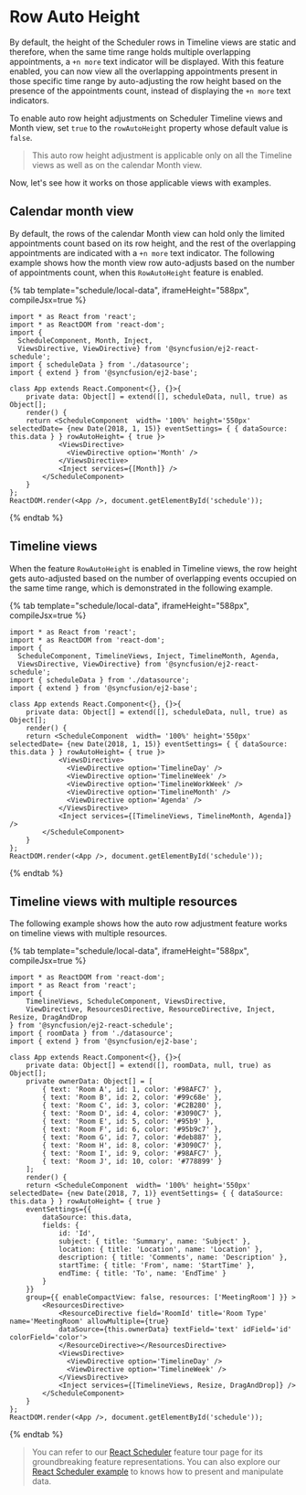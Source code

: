 # Row Auto Height

By default, the height of the Scheduler rows in Timeline views are static and therefore, when the same time range holds multiple overlapping appointments, a `+n more` text indicator will be displayed. With this feature enabled, you can now view all the overlapping appointments present in those specific time range by auto-adjusting the row height based on the presence of the appointments count, instead of displaying the `+n more` text indicators.

To enable auto row height adjustments on Scheduler Timeline views and Month view, set `true` to the `rowAutoHeight` property whose default value is `false`.

> This auto row height adjustment is applicable only on all the Timeline views as well as on the calendar Month view.

Now, let's see how it works on those applicable views with examples.

## Calendar month view

By default, the rows of the calendar Month view can hold only the limited appointments count based on its row height, and the rest of the overlapping appointments are indicated with a `+n more` text indicator. The following example shows how the month view row auto-adjusts based on the number of appointments count, when this `RowAutoHeight` feature is enabled.

{% tab template="schedule/local-data", iframeHeight="588px", compileJsx=true %}

```tsx
import * as React from 'react';
import * as ReactDOM from 'react-dom';
import {
  ScheduleComponent, Month, Inject,
  ViewsDirective, ViewDirective} from '@syncfusion/ej2-react-schedule';
import { scheduleData } from './datasource';
import { extend } from '@syncfusion/ej2-base';

class App extends React.Component<{}, {}>{
    private data: Object[] = extend([], scheduleData, null, true) as Object[];
    render() {
    return <ScheduleComponent  width= '100%' height='550px' selectedDate= {new Date(2018, 1, 15)} eventSettings= { { dataSource: this.data } } rowAutoHeight= { true }>
            <ViewsDirective>
              <ViewDirective option='Month' />
            </ViewsDirective>
            <Inject services={[Month]} />
        </ScheduleComponent>
    }
};
ReactDOM.render(<App />, document.getElementById('schedule'));
```

{% endtab %}

## Timeline views

When the feature `RowAutoHeight` is enabled in Timeline views, the row height gets auto-adjusted based on the number of overlapping events occupied on the same time range, which is demonstrated in the following example.

{% tab template="schedule/local-data", iframeHeight="588px", compileJsx=true %}

```tsx
import * as React from 'react';
import * as ReactDOM from 'react-dom';
import {
  ScheduleComponent, TimelineViews, Inject, TimelineMonth, Agenda,
  ViewsDirective, ViewDirective} from '@syncfusion/ej2-react-schedule';
import { scheduleData } from './datasource';
import { extend } from '@syncfusion/ej2-base';

class App extends React.Component<{}, {}>{
    private data: Object[] = extend([], scheduleData, null, true) as Object[];
    render() {
    return <ScheduleComponent  width= '100%' height='550px' selectedDate= {new Date(2018, 1, 15)} eventSettings= { { dataSource: this.data } } rowAutoHeight= { true }>
            <ViewsDirective>
              <ViewDirective option='TimelineDay' />
              <ViewDirective option='TimelineWeek' />
              <ViewDirective option='TimelineWorkWeek' />
              <ViewDirective option='TimelineMonth' />
              <ViewDirective option='Agenda' />
            </ViewsDirective>
            <Inject services={[TimelineViews, TimelineMonth, Agenda]} />
        </ScheduleComponent>
    }
};
ReactDOM.render(<App />, document.getElementById('schedule'));
```

{% endtab %}

## Timeline views with multiple resources

The following example shows how the auto row adjustment feature works on timeline views with multiple resources.

{% tab template="schedule/local-data", iframeHeight="588px", compileJsx=true %}

```tsx
import * as ReactDOM from 'react-dom';
import * as React from 'react';
import {
    TimelineViews, ScheduleComponent, ViewsDirective,
    ViewDirective, ResourcesDirective, ResourceDirective, Inject, Resize, DragAndDrop
} from '@syncfusion/ej2-react-schedule';
import { roomData } from './datasource';
import { extend } from '@syncfusion/ej2-base';

class App extends React.Component<{}, {}>{
    private data: Object[] = extend([], roomData, null, true) as Object[];
    private ownerData: Object[] = [
        { text: 'Room A', id: 1, color: '#98AFC7' },
        { text: 'Room B', id: 2, color: '#99c68e' },
        { text: 'Room C', id: 3, color: '#C2B280' },
        { text: 'Room D', id: 4, color: '#3090C7' },
        { text: 'Room E', id: 5, color: '#95b9' },
        { text: 'Room F', id: 6, color: '#95b9c7' },
        { text: 'Room G', id: 7, color: '#deb887' },
        { text: 'Room H', id: 8, color: '#3090C7' },
        { text: 'Room I', id: 9, color: '#98AFC7' },
        { text: 'Room J', id: 10, color: '#778899' }
    ];
    render() {
    return <ScheduleComponent  width= '100%' height='550px' selectedDate= {new Date(2018, 7, 1)} eventSettings= { { dataSource: this.data } } rowAutoHeight= { true }
    eventSettings={{
        dataSource: this.data,
        fields: {
            id: 'Id',
            subject: { title: 'Summary', name: 'Subject' },
            location: { title: 'Location', name: 'Location' },
            description: { title: 'Comments', name: 'Description' },
            startTime: { title: 'From', name: 'StartTime' },
            endTime: { title: 'To', name: 'EndTime' }
        }
    }}
    group={{ enableCompactView: false, resources: ['MeetingRoom'] }} >
        <ResourcesDirective>
            <ResourceDirective field='RoomId' title='Room Type' name='MeetingRoom' allowMultiple={true}
            dataSource={this.ownerData} textField='text' idField='id' colorField='color'>
            </ResourceDirective></ResourcesDirective>
            <ViewsDirective>
              <ViewDirective option='TimelineDay' />
              <ViewDirective option='TimelineWeek' />
            </ViewsDirective>
            <Inject services={[TimelineViews, Resize, DragAndDrop]} />
        </ScheduleComponent>
    }
};
ReactDOM.render(<App />, document.getElementById('schedule'));
```

{% endtab %}

> You can refer to our [React Scheduler](https://www.syncfusion.com/react-ui-components/react-scheduler) feature tour page for its groundbreaking feature representations. You can also explore our [React Scheduler example](https://ej2.syncfusion.com/react/demos/#/material/schedule/overview) to knows how to present and manipulate data.
